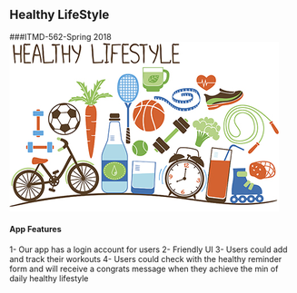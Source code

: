 ## Healthy LifeStyle 
###ITMD-562-Spring 2018
![Healthy LifeStyle](images/healthimg.jpg)
#### App Features 
1- Our app has a login account for users 
2- Friendly UI 
3- Users could add and track their workouts 
4- Users could check with the healthy reminder form and will receive a congrats message when they achieve the min of daily healthy lifestyle



